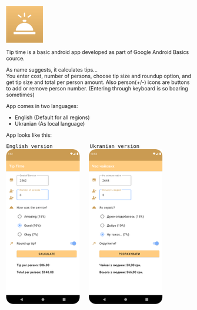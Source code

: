 <img width="100" src="https://github.com/Sonofasleep/Tip_Time/blob/master/app/src/main/ic_launcher-playstore.png">

Tip time is a basic android app developed as part of Google Android Basics cource.

As name suggests, it calculates tips... <br />
You enter cost, number of persons, choose tip size and roundup option, and get tip size and total per person amount.
Also person(+/-) icons are buttons to add or remove person number. (Entering through keyboard is so boaring sometimes)

App comes in two languages:
- English (Default for all regions)
- Ukranian (As local language)

App looks like this:
<pre>
English version            Ukranian version
<img width="200" src="https://github.com/Sonofasleep/Tip_Time/blob/master/Tip_time_english.png">   <img width="200" src="https://github.com/Sonofasleep/Tip_Time/blob/master/Tip_time_Ukr.png">
</pre>
